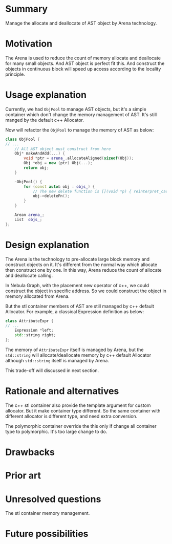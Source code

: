 # Summary

Manage the allocate and deallocate of AST object by Arena technology.

# Motivation

The Arena is used to reduce the count of memory allocate and deallocate for many small objects. And AST object is perfect fit this. And construct the objects in continuous block will speed up access according to the locality principle.

# Usage explanation

Currently, we had `ObjPool` to manage AST objects, but it's a simple container which don't change the memory management of AST. It's still manged by the default c++ Allocator.

Now will refactor the `ObjPool` to manage the memory of AST as below:

```c++
class ObjPool {
// ...
    // All AST object must construct from here
    Obj* makeAndAdd(...) {
        void *ptr = arena_.allocateAligned(sizeof(Obj));
        Obj *obj = new (ptr) Obj(...);
        return obj;
    }

    ~ObjPool() {
        for (const auto& obj : objs_) {
            // The new delete function is [](void *p) { reinterpret_cast<T*>(p)->~T() };
            obj->deleteFn();
        }
    }

    Arean arena_;
    List  objs_;
};
```

# Design explanation

The Arena is the technology to pre-allocate large block memory and construct objects on it. It's different from the normal way which allocate then construct one by one. In this way, Arena reduce the count of allocate and deallocate calling.

In Nebula Graph, with the placement new operator of c++, we could construct the object in specific address. So we could construct the object in memory allocated from Arena.

But the stl container members of AST are still managed by c++ default Allocator. For example, a classical Expression definition as below:

```c++
class AttributeExpr {
// ...
    Expression *left;
    std::string right;
};
```

The memory of `AttributeExpr` itself is managed by Arena, but the `std::string` will allocate/deallocate memory by c++ default Allocator although `std::string` itself is managed by Arena.

This trade-off will discussed in next section.

# Rationale and alternatives

The c++ stl container also provide the template argument for custom allocator. But it make container type different. So the same container with different allocator is different type, and need extra conversion.

The polymorphic container override the this only if change all container type to polymorphic. It's too large change to do.

# Drawbacks

# Prior art

# Unresolved questions

The stl container memory management.

# Future possibilities
